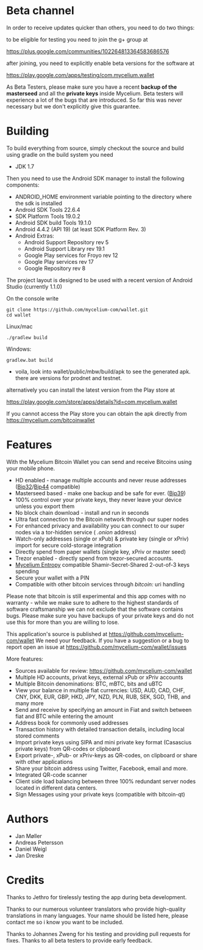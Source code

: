 Beta channel
============
In order to receive updates quicker than others, you need to do two things:

to be eligible for testing you need to join the g+ group at

https://plus.google.com/communities/102264813364583686576

after joining, you need to explicitly enable beta versions for the software at

https://play.google.com/apps/testing/com.mycelium.wallet

As Beta Testers, please make sure you have a recent **backup of the masterseed** and all the **private keys** inside Mycelium. Beta testers will experience a lot of the bugs that are introduced. So far this was never necessary but we don't explicitly give this guarantee.

Building
========

To build everything from source, simply checkout the source and build using gradle
on the build system you need

 * JDK 1.7

Then you need to use the Android SDK manager to install the following components:

 * ANDROID_HOME environment variable pointing to the directory where the sdk is installed
 * Android SDK Tools 22.6.4
 * SDK Platform Tools 19.0.2
 * Android SDK build Tools 19.1.0
 * Android 4.4.2 (API 19) (at least SDK Platform Rev. 3)
 * Android Extras:
    * Android Support Repository rev 5
    * Android Support Library rev 19.1
    * Google Play services for Froyo rev 12
    * Google Play services rev 17
    * Google Repository rev 8


The project layout is designed to be used with a recent version of Android Studio (currently 1.1.0)

On the console write

    git clone https://github.com/mycelium-com/wallet.git
    cd wallet

Linux/mac

    ./gradlew build

Windows: 

    gradlew.bat build

 - voila, look into wallet/public/mbw/build/apk to see the generated apk. 
   there are versions for prodnet and testnet.

alternatively you can install the latest version from the Play store at

https://play.google.com/store/apps/details?id=com.mycelium.wallet

If you cannot access the Play store you can obtain the apk directly from https://mycelium.com/bitcoinwallet

Features
========

With the Mycelium Bitcoin Wallet you can send and receive Bitcoins using your mobile phone.

 - HD enabled - manage multiple accounts and never reuse addresses ([Bip32](https://github.com/bitcoin/bips/blob/master/bip-0032.mediawiki)/[Bip44](https://github.com/bitcoin/bips/blob/master/bip-0044.mediawiki) compatible)
 - Masterseed based - make one backup and be safe for ever. ([Bip39](https://github.com/bitcoin/bips/blob/master/bip-0039.mediawiki))
 - 100% control over your private keys, they never leave your device unless you export them
 - No block chain download - install and run in seconds
 - Ultra fast connection to the Bitcoin network through our super nodes
 - For enhanced privacy and availability you can connect to our super nodes via a tor-hidden service ( *.onion* address)
 - Watch-only addresses (single or xPub) & private key (single or xPriv) import for secure cold-storage integration
 - Directly spend from paper wallets (single key, xPriv or master seed)
 - Trezor enabled - directly spend from trezor-secured accounts.
 - [Mycelium Entropy](https://mycelium.com/entropy) compatible Shamir-Secret-Shared 2-out-of-3 keys spending
 - Secure your wallet with a PIN
 - Compatible with other bitcoin services through *bitcoin:* uri handling
 

Please note that bitcoin is still experimental and this app comes with no warranty - while we make sure to adhere to the highest standards of software craftsmanship we can not exclude that the software contains bugs. Please make sure you have backups of your private keys and do not use this for more than you are willing to lose.

This application's source is published at https://github.com/mycelium-com/wallet
We need your feedback. If you have a suggestion or a bug to report open an issue at https://github.com/mycelium-com/wallet/issues

More features:
 - Sources available for review:  https://github.com/mycelium-com/wallet
 - Multiple HD accounts, privat keys, external xPub or xPriv accounts
 - Multiple Bitcoin denominations: BTC, mBTC, bits and uBTC
 - View your balance in multiple fiat currencies: USD, AUD, CAD, CHF, CNY, DKK, EUR, GBP, HKD, JPY, NZD, PLN, RUB, SEK, SGD, THB, and many more
 - Send and receive by specifying an amount in Fiat and switch between fiat and BTC while entering the amount
 - Address book for commonly used addresses
 - Transaction history with detailed transaction details, including local stored comments
 - Import private keys using SIPA and mini private key format (Casascius private keys) from QR-codes or clipboard
 - Export private-, xPub- or xPriv-keys as QR-codes, on clipboard or share with other applications
 - Share your bitcoin address using Twitter, Facebook, email and more.
 - Integrated QR-code scanner
 - Client side load balancing between three 100% redundant server nodes located in different data centers.
 - Sign Messages using your private keys (compatible with bitcoin-qt)

Authors
=======
 - Jan Møller
 - Andreas Petersson
 - Daniel Weigl
 - Jan Dreske

Credits
=======
Thanks to Jethro for tirelessly testing the app during beta development.

Thanks to our numerous volunteer translators who provide high-quality translations in many languages. Your name should be listed here, please contact me so i know you want to be included.

Thanks to Johannes Zweng for his testing and providing pull requests for fixes.
Thanks to all beta testers to provide early feedback.
